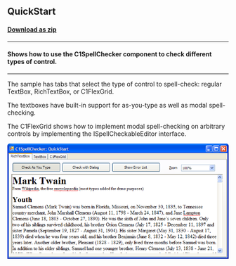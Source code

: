 ## QuickStart
#### [Download as zip](https://grapecity.github.io/DownGit/#/home?url=https://github.com/GrapeCity/ComponentOne-WinForms-Samples/tree/master/Core\SpellChecker\CS\QuickStart)
____
#### Shows how to use the C1SpellChecker component to check different types of control.
____
The sample has tabs that select the type of control to spell-check: regular TextBox, RichTextBox, or C1FlexGrid.

The textboxes have built-in support for as-you-type as well as modal spell-checking.

The C1FlexGrid shows how to implement modal spell-checking on arbitrary controls by implementing the ISpellCheckableEditor interface.

![screenshot](screenshot.png)
